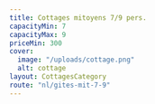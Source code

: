 ```yaml
---
title: Cottages mitoyens 7/9 pers.
capacityMin: 7
capacityMax: 9
priceMin: 300
cover:
  image: "/uploads/cottage.png"
  alt: cottage
layout: CottagesCategory
route: "nl/gites-mit-7-9"
---
```

